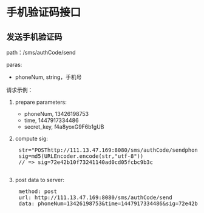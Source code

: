 # 手机验证码接口
## 发送手机验证码
path：/sms/authCode/send

paras:

- phoneNum, string，手机号

请求示例：

1. prepare parameters:
    * phoneNum, 13426198753
    * time, 1447917334486
    * secret_key, f4a8yoxG9F6b1gUB
1. compute sig:

    <pre>
    str="POSThttp://111.13.47.169:8080/sms/authCode/sendphoneNum=13426198753time=1447917334486f4a8yoxG9F6b1gUB"
    sig=md5(URLEncoder.encode(str,"utf-8"))
    // => sig=72e42b10f73241140ad0cd05fcbc9b3c
    </pre> 
1. post data to server:

    <pre>
    method: post
    url: http://111.13.47.169:8080/sms/authCode/send
    data: phoneNum=13426198753&time=1447917334486&sig=72e42b10f73241140ad0cd05fcbc9b3c
    </pre>
